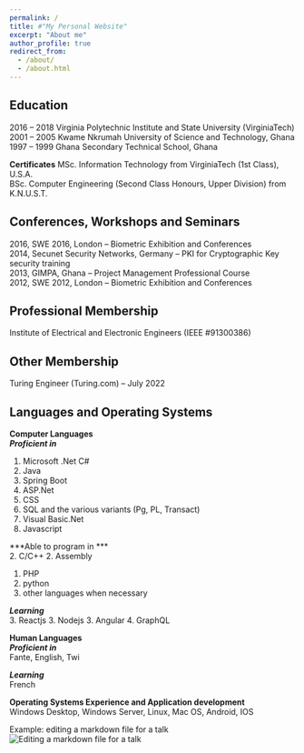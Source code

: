 ```yaml
---
permalink: /
title: #"My Personal Website"
excerpt: "About me"
author_profile: true
redirect_from: 
  - /about/
  - /about.html
---
```


Education
------
2016 – 2018       Virginia Polytechnic Institute and State University (VirginiaTech)  
2001 – 2005       Kwame Nkrumah University of Science and Technology, Ghana  
1997 – 1999       Ghana Secondary Technical School, Ghana

**Certificates**
MSc. Information Technology from VirginiaTech (1st Class), U.S.A.  
BSc. Computer Engineering (Second Class Honours, Upper Division) from K.N.U.S.T.  

Conferences, Workshops and Seminars
------
2016, SWE 2016, London – Biometric Exhibition and Conferences   
2014, Secunet Security Networks, Germany – PKI for Cryptographic Key security training  
2013, GIMPA, Ghana – Project Management Professional Course  
2012, SWE 2012, London – Biometric Exhibition and Conferences  


Professional Membership
------
Institute of Electrical and Electronic Engineers (IEEE #91300386)   


Other Membership
------
Turing Engineer (Turing.com) – July 2022  


Languages and Operating Systems
------
**Computer Languages**  
***Proficient in***  
1. Microsoft .Net C#
1. Java
1. Spring Boot
1. ASP.Net
1. CSS
1. SQL and the various variants (Pg, PL, Transact)
1. Visual Basic.Net
1. Javascript

***Able to program in ***  
2. C/C++
2. Assembly
1. PHP
1. python
1. other languages when necessary

***Learning***  
3. Reactjs
3. Nodejs
3. Angular
4. GraphQL

**Human Languages**  
***Proficient in***  
Fante, English, Twi

***Learning***  
French


**Operating Systems Experience and Application development**  
Windows Desktop, Windows Server, Linux, Mac OS, Android, IOS  


Example: editing a markdown file for a talk
![Editing a markdown file for a talk](/images/editing-talk.png)

